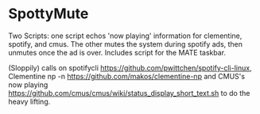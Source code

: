 # SpottyMute
Two Scripts: one script echos 'now playing' information for clementine, spotify, and cmus. The other mutes the system during spotify ads, then unmutes once the ad is over. Includes script for the MATE taskbar.

(Sloppily) calls on spotifycli https://github.com/pwittchen/spotify-cli-linux, Clementine np -n https://github.com/makos/clementine-np and CMUS's now playing
https://github.com/cmus/cmus/wiki/status_display_short_text.sh to do the heavy lifting.
